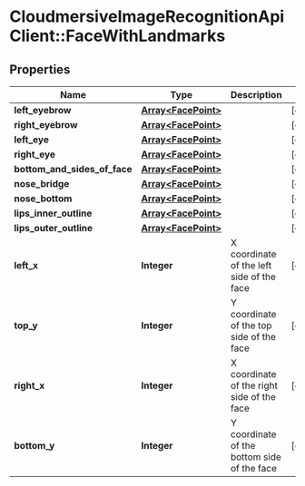 # CloudmersiveImageRecognitionApiClient::FaceWithLandmarks

## Properties
Name | Type | Description | Notes
------------ | ------------- | ------------- | -------------
**left_eyebrow** | [**Array&lt;FacePoint&gt;**](FacePoint.md) |  | [optional] 
**right_eyebrow** | [**Array&lt;FacePoint&gt;**](FacePoint.md) |  | [optional] 
**left_eye** | [**Array&lt;FacePoint&gt;**](FacePoint.md) |  | [optional] 
**right_eye** | [**Array&lt;FacePoint&gt;**](FacePoint.md) |  | [optional] 
**bottom_and_sides_of_face** | [**Array&lt;FacePoint&gt;**](FacePoint.md) |  | [optional] 
**nose_bridge** | [**Array&lt;FacePoint&gt;**](FacePoint.md) |  | [optional] 
**nose_bottom** | [**Array&lt;FacePoint&gt;**](FacePoint.md) |  | [optional] 
**lips_inner_outline** | [**Array&lt;FacePoint&gt;**](FacePoint.md) |  | [optional] 
**lips_outer_outline** | [**Array&lt;FacePoint&gt;**](FacePoint.md) |  | [optional] 
**left_x** | **Integer** | X coordinate of the left side of the face | [optional] 
**top_y** | **Integer** | Y coordinate of the top side of the face | [optional] 
**right_x** | **Integer** | X coordinate of the right side of the face | [optional] 
**bottom_y** | **Integer** | Y coordinate of the bottom side of the face | [optional] 


